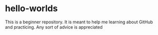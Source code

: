 # hello-worlds
This is a beginner repository. It is meant to help me learning about GitHub and practicing. Any sort of advice is appreciated
